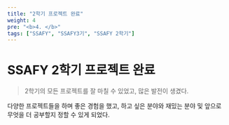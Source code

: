 ```yaml
---
title: "2학기 프로젝트 완료"
weight: 4
pre: "<b>4. </b>"
tags: ["SSAFY", "SSAFY3기", "SSAFY 2학기"]
---
```


# SSAFY 2학기 프로젝트 완료

> 2학기의 모든 프로젝트를 잘 마칠 수 있었고, 많은 발전이 생겼다.

다양한 프로젝트들을 하며 좋은 경험을 했고, 하고 싶은 분야와 재밌는 분야 및 앞으로 무엇을 더 공부할지 정할 수 있게 되었다.

